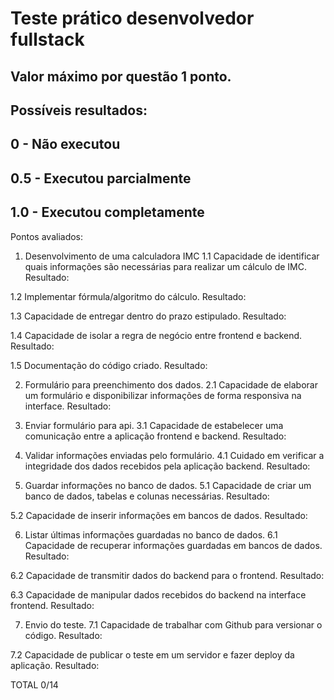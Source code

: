 # Teste prático desenvolvedor fullstack
## Valor máximo por questão 1 ponto.
## Possíveis resultados:
## 0 - Não executou
## 0.5 - Executou parcialmente
## 1.0 - Executou completamente

Pontos avaliados:


1. Desenvolvimento de uma calculadora IMC
1.1 Capacidade de identificar quais informações são necessárias para realizar um cálculo de IMC.
Resultado: 

1.2 Implementar fórmula/algoritmo do cálculo.
Resultado:

1.3 Capacidade de entregar dentro do prazo estipulado.
Resultado:

1.4 Capacidade de isolar a regra de negócio entre frontend e backend.
Resultado:

1.5 Documentação do código criado.
Resultado:


2. Formulário para preenchimento dos dados.
2.1 Capacidade de elaborar um formulário e disponibilizar informações de forma responsiva na interface.
Resultado:


3. Enviar formulário para api.
3.1 Capacidade de estabelecer uma comunicação entre a aplicação frontend e backend.
Resultado:


4. Validar informações enviadas pelo formulário.
4.1 Cuidado em verificar a integridade dos dados recebidos pela aplicação backend.
Resultado:


5. Guardar informações no banco de dados.
5.1 Capacidade de criar um banco de dados, tabelas e colunas necessárias.
Resultado:

5.2 Capacidade de inserir informações em bancos de dados.
Resultado:


6. Listar últimas informações guardadas no banco de dados.
6.1 Capacidade de recuperar informações guardadas em bancos de dados.
Resultado:

6.2 Capacidade de transmitir dados do backend para o frontend.
Resultado:

6.3 Capacidade de manipular dados recebidos do backend na interface frontend.
Resultado:


7. Envio do teste.
7.1 Capacidade de trabalhar com Github para versionar o código.
Resultado:

7.2 Capacidade de publicar o teste em um servidor e fazer deploy da aplicação.
Resultado:


TOTAL 0/14

